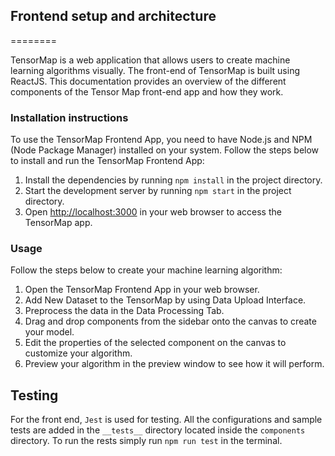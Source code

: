 ## Frontend setup and architecture
========

TensorMap is a web application that allows users to create machine learning algorithms visually. The front-end of TensorMap is built using ReactJS. This documentation provides an overview of the different components of the Tensor Map front-end app and how they work.

### Installation instructions

To use the TensorMap Frontend App, you need to have Node.js and NPM (Node Package Manager) installed on your system. Follow the steps below to install and run the TensorMap Frontend App:

1.  Install the dependencies by running `npm install` in the project directory.
2.  Start the development server by running `npm start` in the project directory.
3.  Open [http://localhost:3000](http://localhost:3000/) in your web browser to access the TensorMap app.

### Usage
Follow the steps below to create your machine learning algorithm:

1.  Open the TensorMap Frontend App in your web browser.
2.  Add New Dataset to the TensorMap by using Data Upload Interface.
3.  Preprocess the data in the Data Processing Tab. 
4.  Drag and drop components from the sidebar onto the canvas to create your model.
5.  Edit the properties of the selected component on the canvas to customize your algorithm.
6.  Preview your algorithm in the preview window to see how it will perform.

## Testing

For the front end, `Jest` is used for testing. All the configurations and sample tests are added in the `__tests__` directory located inside the `components` directory. To run the rests simply run `npm run test` in the terminal.
